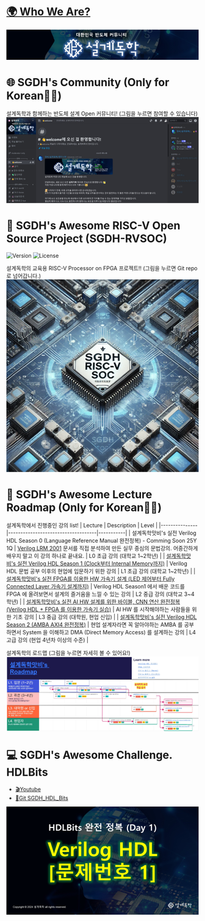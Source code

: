 # [🌍 Who We Are?](https://semisgdh.com/)
[![SGDH_Banner](../images/SGDH_Banner.jpg)](https://semisgdh.com/)
# 🌐 SGDH's Community (Only for Korean👨‍💻)
설계독학과 함께하는 반도체 설계 Open 커뮤니티! (그림을 누르면 참여할 수 있습니다)
[![SGDH_Community](../images/SGDH_Community.jpg)](https://discord.gg/QaKHFvtS25)

# 🚀 SGDH's Awesome RISC-V Open Source Project (SGDH-RVSOC)
![Version](https://img.shields.io/badge/version-1.0.0-blue)
![License](https://img.shields.io/badge/license-MIT-green)

설계독학의 교육용 RISC-V Processor on FPGA 프로젝트!! (그림을 누르면 Git repo 로 넘어갑니다.)
[![SGDH_RVSOC](../images/SGDH_RVSOC.jpg)](https://github.com/semisgdh/SGDH-RVSoC)

# 📖 SGDH's Awesome Lecture Roadmap (Only for Korean👨‍💻)
설계독학에서 진행중인 강의 list!
| Lecture       | Description                        | Level    |
|---------------|------------------------------------|-----------|
| 설계독학맛비's 실전 Verilog HDL Season 0 (Language Reference Manual 완전정복) - Comming Soon 25Y 1Q   | [Verilog LRM 2001](https://picture.iczhiku.com/resource/eetop/WyKEdIyHgLhiwNmV.pdf) 문서를 직접 분석하여 만든 실무 중심의 문법강의. 어중간하게 배우지 말고 이 강의 하나로 끝내요.     | L0 초급 강의 (대학교 1~2학년)  |
| [설계독학맛비's 실전 Verilog HDL Season 1 (Clock부터 Internal Memory까지)](https://inf.run/Ma3a)    | Verilog HDL 문법 공부 이후의 현업에 입문하기 위한 강의  | L1 초급 강의 (대학교 1~2학년)  |
| [설계독학맛비's 실전 FPGA를 이용한 HW 가속기 설계 (LED 제어부터 Fully Connected Layer 가속기 설계까지)](https://inf.run/Q13B)     | Verilog HDL Season1 에서 배운 코드를 FPGA 에 올려보면서 설계의 즐거움을 느낄 수 있는 강의     | L2 중급 강의 (대학교 3~4학년)  |
| [설계독학맛비's 실전 AI HW 설계를 위한 바이블, CNN 연산 완전정복 (Verilog HDL + FPGA 를 이용한 가속기 실습)](https://inf.run/1mFx)     | AI HW 를 시작해야하는 사람들을 위한 기초 강의     | L3 중급 강의 (대학원, 현업 신입)  |
| [설계독학맛비's 실전 Verilog HDL Season 2 (AMBA AXI4 완전정복)](https://inf.run/R7R4)     | 현업 설계자라면 꼭 알아야하는 AMBA 를 공부하면서 System 을 이해하고 DMA (Direct Memory Access) 를 설계하는 강의    | L4 고급 강의 (현업 4년차 이상의 수준)  |

설계독학의 로드맵 (그림을 누르면 자세히 볼 수 있어요!)
[![Miro Board](../images/SGDH_Roadmap.jpg)](https://miro.com/app/board/uXjVP9MN5ws=/)

# 💻 SGDH's Awesome Challenge. HDLBits
- [🎬Youtube](https://www.youtube.com/playlist?list=PLm4EZB3VG6zm829pwH7RfD8CXufNHxEbi)
- [🔧Git SGDH_HDL_Bits](https://github.com/semisgdh/SGDH_HDL_Bits)

<!--
<div align="center">
  <a href="https://www.youtube.com/playlist?list=PLm4EZB3VG6zm829pwH7RfD8CXufNHxEbi">
    <img src="../images/SGDH_LRM.jpg" alt="Image description" width="500" height="320">
  </a>
</div>
-->
[![HDLBits Challenge](../images/SGDH_LRM.jpg)](https://www.youtube.com/playlist?list=PLm4EZB3VG6zm829pwH7RfD8CXufNHxEbi)

<!--
[![Top Langs](https://github-readme-stats.vercel.app/api/top-langs/?username=matbi86&layout=compact)](https://github.com/matbi86/github-readme-stats)
![GitHub Stats](https://github-readme-stats.vercel.app/api?username=matbi86&show_icons=true&theme=radical)
# GitHub Contributions
![GitHub Streak](https://github-readme-streak-stats.herokuapp.com/?user=matbi86&theme=dark)
-->
